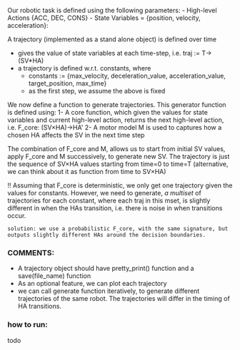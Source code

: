 Our robotic task is defined using the following parameters:
	- High-level Actions {ACC, DEC, CONS}
	- State Variables = {position, velocity, acceleration}: 

A trajectory (implemented as a stand alone object) is defined over time 
  - gives the value of state variables at each time-step, i.e. traj := T->(SV*HA) 
  - a trajectory is defined w.r.t. constants, where 
  	- constants := {max_velocity, deceleration_value, acceleration_value, target_position, max_time}
	- as the first step, we assume the above is fixed

	
We now define a function to generate trajectories. This generator function is defined using:
  1- A core function, which given the values for state variables and
     current high-level action, returns the next high-level action, i.e. F_core: (SV×HA)->HA'
  2- A motor model M is used to captures how a chosen HA affects the SV in the next time step 

The combination of F_core and M, allows us to start from initial SV values,
apply F_core and M successively, to generate new SV. The trajectory is just
the sequence of SV×HA values starting from time=0 to time=T (alternative, we
can think about it as function from time to SV×HA)

!! Assuming that F_core is deterministic, we only get one trajectory given
the values for constants. However, we need to generate, *a multiset* of
trajectories for each constant, where each traj in this mset, is slightly
different in when the HAs transition, i.e. there is noise in when
transitions occur. 

	solution: we use a probabilistic F_core, with the same signature, but
	outputs slightly different HAs around the decision boundaries. 
 


### COMMENTS:
- A trajectory object should have pretty_print() function and a save(file_name) function
- As an optional feature, we can plot each trajectory 
- we can call generate function iteratively, to generate different trajectories of the same robot. The trajectories will differ in the timing of HA transitions. 


### how to run:
todo


